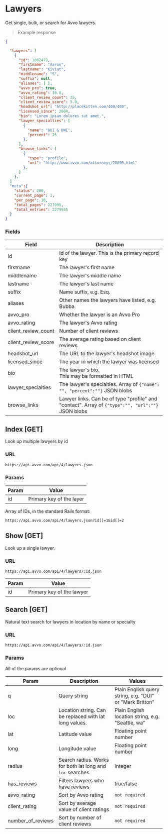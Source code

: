 # Lawyers

Get single, bulk, or search for Avvo lawyers.

> Example response

```json
{

  "lawyers": [
    {
      "id": ​1002479,
      "firstname": "Aaron",
      "lastname": "Kiviat",
      "middlename": "S",
      "suffix": null,
      "aliases": [ ],
      "avvo_pro": true,
      "avvo_rating": ​10.0,
      "client_review_count": ​25,
      "client_review_score": ​5.0,
      "headshot_url": "http://placekitten.com/400/400",
      "licensed_since": ​2004,
      "bio": "Lorem ipsum dolores sut amet.",
      "lawyer_specialties": [
        {
          "name": "DUI & DWI",
          "percent": ​25
        },
      ],
      "browse_links": [
        {
          "type": "profile",
          "url": "http://www.avvo.com/attorneys/28895.html"
        },
      ]
    },
  ]
  "meta":{
    "status": ​200,
    "current_page": ​1,
    "per_page": ​10,
    "total_pages": ​227995,
    "total_entries": ​2279945
  }
}

```

### Fields

Field               | Description
--------------------|-------
id                  | Id of the lawyer. This is the primary record key
firstname           | The lawyer's first name
middlename          | The lawyer's middle name
lastname            | The lawyer's last name 
suffix              | Name suffix, e.g. Esq.
aliases             | Other names the lawyers have listed, e.g. Bubba
avvo_pro            | Whether the lawyer is an Avvo Pro
avvo_rating         | The lawyer's Avvo rating
client_review_count | Number of client reviews
client_review_score | The average rating based on client reviews
headshot_url        | The URL to the lawyer's headshot image
licensed_since      | The year in which the lawyer was licensed
bio                 | The lawyer's bio. <aside class="notice">This may be formatted in HTML<aside/>
lawyer_specialties  | The lawyer's specialties. Array of `{"name": "", "percent":""}` JSON blobs
browse_links        | Lawyer links. Can be of type "profile" and "contact". Array of `{"type":"", "url":""}` JSON blobs


## Index [GET]

Look up multiple lawyers by id

### URL

`https://api.avvo.com/api/4/lawyers.json`

### Params

Param     | Value
----------|------
id        | Primary key of the layer

Array of IDs, in the standard Rails format:

`https://api.avvo.com/api/4/lawyers.json?id[]=1&id[]=2`


## Show [GET]

Look up a single lawyer.

### URL

`https://api.avvo.com/api/4/lawyers/:id.json`

Param     | Value
----------|------
id        | Primary key of the lawyer

## Search [GET]

Natural text search for lawyers in location by name or specialty

### URL

`https://api.avvo.com/api/4/lawyers/:id.json`

### Params

All of the params are optional

Param               | Description                                               | Values
--------------------|-----------------------------------------------------------|--------
q                   | Query string                                              | Plain English query string, e.g. "DUI" or "Mark Britton"
loc                 | Location string. Can be replaced with lat long values.    | Plain English location string,  e.g. "Seattle, wa"
lat                 | Latitude value                                            | Floating point number
long                | Longitude value                                           | Floating point number
radius              | Search radius. Works for both lat long and `loc` searches | Integer
has_reviews         | Filters lawyers who have reviews                          | true/false
avvo_rating         | Sort by Avvo rating                                       | `not required`
client_rating       | Sort by average value of client ratings                   | `not required`
number_of_reviews   | Sort by number of client reviews                          | `not required`
